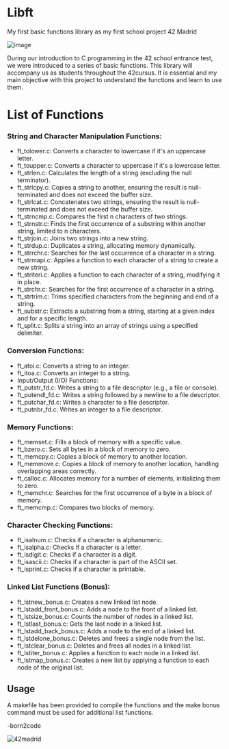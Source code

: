 # Libft

My first basic functions library as my first school project 42 Madrid



![image](https://github.com/ismaelucky342/Libft/assets/153450550/ff58b241-dd72-4929-9865-d14fd4fc8fba)


During our introduction to C programming in the 42 school entrance test, we were introduced to a series of basic functions. 
This library will accompany us as students throughout the 42cursus.
It is essential and my main objective with this project to understand the functions and learn to use them.

# List of Functions
### String and Character Manipulation Functions:
- ft_tolower.c: Converts a character to lowercase if it's an uppercase letter.
- ft_toupper.c: Converts a character to uppercase if it's a lowercase letter.
- ft_strlen.c: Calculates the length of a string (excluding the null terminator).
- ft_strlcpy.c: Copies a string to another, ensuring the result is null-terminated and does not exceed the buffer size.
- ft_strlcat.c: Concatenates two strings, ensuring the result is null-terminated and does not exceed the buffer size.
- ft_strncmp.c: Compares the first n characters of two strings.
- ft_strnstr.c: Finds the first occurrence of a substring within another string, limited to n characters.
- ft_strjoin.c: Joins two strings into a new string.
- ft_strdup.c: Duplicates a string, allocating memory dynamically.
- ft_strrchr.c: Searches for the last occurrence of a character in a string.
- ft_strmapi.c: Applies a function to each character of a string to create a new string.
- ft_striteri.c: Applies a function to each character of a string, modifying it in place.
- ft_strchr.c: Searches for the first occurrence of a character in a string.
- ft_strtrim.c: Trims specified characters from the beginning and end of a string.
- ft_substr.c: Extracts a substring from a string, starting at a given index and for a specific length.
- ft_split.c: Splits a string into an array of strings using a specified delimiter.

### Conversion Functions:
- ft_atoi.c: Converts a string to an integer.
- ft_itoa.c: Converts an integer to a string.
- Input/Output (I/O) Functions:
- ft_putstr_fd.c: Writes a string to a file descriptor (e.g., a file or console).
- ft_putendl_fd.c: Writes a string followed by a newline to a file descriptor.
- ft_putchar_fd.c: Writes a character to a file descriptor.
- ft_putnbr_fd.c: Writes an integer to a file descriptor.

### Memory Functions:
- ft_memset.c: Fills a block of memory with a specific value.
- ft_bzero.c: Sets all bytes in a block of memory to zero.
- ft_memcpy.c: Copies a block of memory to another location.
- ft_memmove.c: Copies a block of memory to another location, handling overlapping areas correctly.
- ft_calloc.c: Allocates memory for a number of elements, initializing them to zero.
- ft_memchr.c: Searches for the first occurrence of a byte in a block of memory.
- ft_memcmp.c: Compares two blocks of memory.

### Character Checking Functions:
- ft_isalnum.c: Checks if a character is alphanumeric.
- ft_isalpha.c: Checks if a character is a letter.
- ft_isdigit.c: Checks if a character is a digit.
- ft_isascii.c: Checks if a character is part of the ASCII set.
- ft_isprint.c: Checks if a character is printable.

### Linked List Functions (Bonus):
- ft_lstnew_bonus.c: Creates a new linked list node.
- ft_lstadd_front_bonus.c: Adds a node to the front of a linked list.
- ft_lstsize_bonus.c: Counts the number of nodes in a linked list.
- ft_lstlast_bonus.c: Gets the last node in a linked list.
- ft_lstadd_back_bonus.c: Adds a node to the end of a linked list.
- ft_lstdelone_bonus.c: Deletes and frees a single node from the list.
- ft_lstclear_bonus.c: Deletes and frees all nodes in a linked list.
- ft_lstiter_bonus.c: Applies a function to each node in a linked list.
- ft_lstmap_bonus.c: Creates a new list by applying a function to each node of the original list.

## Usage
A makefile has been provided to compile the functions and the make bonus command must be used for additional list functions.

-born2code

![42madrid](https://github.com/ismaelucky342/Born2code/assets/153450550/3a377f34-9156-4eff-b04b-71c4b128523e)

